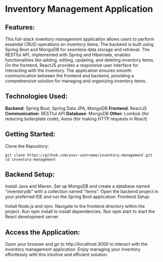 # Inventory Management Application
## Features:
This full-stack inventory management application allows users to perform essential CRUD operations on inventory items. The backend is built using Spring Boot and MongoDB for seamless data storage and retrieval. The RESTful API, implemented with Spring and Hibernate, enables functionalities like adding, editing, updating, and deleting inventory items. On the frontend, ReactJS provides a responsive user interface for interacting with the inventory. The application ensures smooth communication between the frontend and backend, providing a comprehensive solution for managing and organizing inventory items.

## Technologies Used:
**Backend**: Spring Boot, Spring Data JPA, MongoDB
**Frontend**: ReactJS
**Communication**: RESTful API
**Database**: MongoDB
**Other**: Lombok (for reducing boilerplate code), Axios (for making HTTP requests in React)

## Getting Started:
Clone the Repository:

```
git clone https://github.com/your-username/inventory-management.git
cd inventory-management
```

## Backend Setup:

Install Java and Maven.
Set up MongoDB and create a database named "inventorydb" with a collection named "items".
Open the backend project in your preferred IDE and run the Spring Boot application.
Frontend Setup:

Install Node.js and npm.
Navigate to the frontend directory within the project.
Run npm install to install dependencies.
Run npm start to start the React development server.

## Access the Application:
Open your browser and go to http://localhost:3000 to interact with the inventory management application. Enjoy managing your inventory effortlessly with this intuitive and efficient solution.